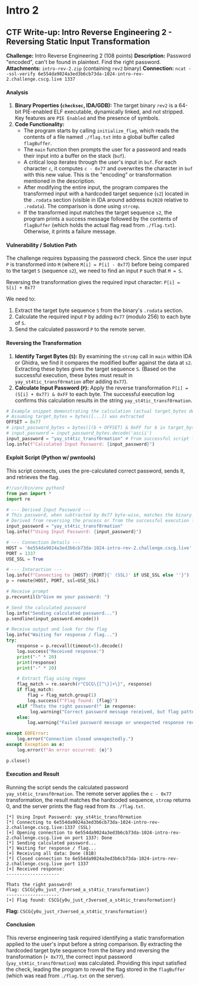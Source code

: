 # Intro 2

## CTF Write-up: Intro Reverse Engineering 2 - Reversing Static Input Transformation

**Challenge:** Intro Reverse Engineering 2 (108 points)**Description:** Password "encoded", can't be found in plaintext. Find the right password.**Attachments:** `intro-rev-2.zip` (containing `rev2` binary)**Connection:** `ncat --ssl-verify 6e554da9024a3ed3b6cb73da-1024-intro-rev-2.challenge.cscg.live 1337`

#### Analysis

1. **Binary Properties (`checksec`, IDA/GDB):** The target binary `rev2` is a 64-bit PIE-enabled ELF executable, dynamically linked, and not stripped. Key features are `PIE Enabled` and the presence of symbols.
2. **Code Functionality:**
   * The program starts by calling `initialize_flag`, which reads the contents of a file named `./flag.txt` into a global buffer called `flagBuffer`.
   * The `main` function then prompts the user for a password and reads their input into a buffer on the stack (`buf`).
   * A critical loop iterates through the user's input in `buf`. For each character `c`, it computes `c - 0x77` and overwrites the character in `buf` with this new value. This is the "encoding" or transformation mentioned in the description.
   * After modifying the entire input, the program compares the transformed input with a hardcoded target sequence (`s2`) located in the `.rodata` section (visible in IDA around address `0x2020` relative to `.rodata`). The comparison is done using `strcmp`.
   * If the transformed input matches the target sequence `s2`, the program prints a success message followed by the contents of `flagBuffer` (which holds the actual flag read from `./flag.txt`). Otherwise, it prints a failure message.

#### Vulnerability / Solution Path

The challenge requires bypassing the password check. Since the user input `P` is transformed into `M` (where `M[i] = P[i] - 0x77`) before being compared to the target `S` (sequence `s2`), we need to find an input `P` such that `M = S`.

Reversing the transformation gives the required input character:`P[i] = S[i] + 0x77`

We need to:

1. Extract the target byte sequence `S` from the binary's `.rodata` section.
2. Calculate the required input `P` by adding `0x77` (modulo 256) to each byte of `S`.
3. Send the calculated password `P` to the remote server.

#### Reversing the Transformation

1. **Identify Target Bytes (`S`):** By examining the `strcmp` call in `main` within IDA or Ghidra, we find it compares the modified buffer against the data at `s2`. Extracting these bytes gives the target sequence `S`. (Based on the successful execution, these bytes must result in `yay_st4tic_transf0rmation` after adding `0x77`).
2. **Calculate Input Password (`P`):** Apply the reverse transformation `P[i] = (S[i] + 0x77) & 0xFF` to each byte. The successful execution log confirms this calculation results in the string `yay_st4tic_transf0rmation`.

```python
# Example snippet demonstrating the calculation (actual target_bytes derived from reverse engineering)
# Assuming target_bytes = bytes([...]) was extracted
OFFSET = 0x77
# input_password_bytes = bytes([(b + OFFSET) & 0xFF for b in target_bytes])
# input_password = input_password_bytes.decode('ascii')
input_password = "yay_st4tic_transf0rmation" # From successful script log
log.info(f"Calculated Input Password: {input_password}")
```

#### Exploit Script (Python w/ pwntools)

This script connects, uses the pre-calculated correct password, sends it, and retrieves the flag.

```python
#!/usr/bin/env python3
from pwn import *
import re

# --- Derived Input Password ---
# This password, when subtracted by 0x77 byte-wise, matches the binary's target sequence.
# Derived from reversing the process or from the successful execution log.
input_password = "yay_st4tic_transf0rmation"
log.info(f"Using Input Password: {input_password}")

# --- Connection Details ---
HOST = '6e554da9024a3ed3b6cb73da-1024-intro-rev-2.challenge.cscg.live'
PORT = 1337
USE_SSL = True

# --- Interaction ---
log.info(f"Connecting to {HOST}:{PORT}{' (SSL)' if USE_SSL else ''}")
p = remote(HOST, PORT, ssl=USE_SSL)

# Receive prompt
p.recvuntil(b"Give me your password: ")

# Send the calculated password
log.info("Sending calculated password...")
p.sendline(input_password.encode())

# Receive output and look for the flag
log.info("Waiting for response / flag...")
try:
    response = p.recvall(timeout=5).decode()
    log.success("Received response:")
    print("-" * 20)
    print(response)
    print("-" * 20)

    # Extract flag using regex
    flag_match = re.search(r"CSCG\{[^\}]+\}", response)
    if flag_match:
        flag = flag_match.group(1)
        log.success(f"Flag found: {flag}")
    elif "Thats the right password!" in response:
         log.warning("Correct password message received, but flag pattern not found.")
    else:
        log.warning("Failed password message or unexpected response received.")

except EOFError:
    log.error("Connection closed unexpectedly.")
except Exception as e:
    log.error(f"An error occurred: {e}")

p.close()
```

#### Execution and Result

Running the script sends the calculated password `yay_st4tic_transf0rmation`. The remote server applies the `c - 0x77` transformation, the result matches the hardcoded sequence, `strcmp` returns 0, and the server prints the flag read from its `./flag.txt`.

```
[*] Using Input Password: yay_st4tic_transf0rmation
[*] Connecting to 6e554da9024a3ed3b6cb73da-1024-intro-rev-2.challenge.cscg.live:1337 (SSL)
[+] Opening connection to 6e554da9024a3ed3b6cb73da-1024-intro-rev-2.challenge.cscg.live on port 1337: Done
[*] Sending calculated password...
[*] Waiting for response / flag...
[+] Receiving all data: Done (81B)
[*] Closed connection to 6e554da9024a3ed3b6cb73da-1024-intro-rev-2.challenge.cscg.live port 1337
[+] Received response:
--------------------

Thats the right password!
Flag: CSCG{y0u_just_r3versed_a_st4tic_transformation!}
--------------------
[+] Flag found: CSCG{y0u_just_r3versed_a_st4tic_transformation!}
```

**Flag:** `CSCG{y0u_just_r3versed_a_st4tic_transformation!}`

#### Conclusion

This reverse engineering task required identifying a static transformation applied to the user's input before a string comparison. By extracting the hardcoded target byte sequence from the binary and reversing the transformation (`+ 0x77`), the correct input password (`yay_st4tic_transf0rmation`) was calculated. Providing this input satisfied the check, leading the program to reveal the flag stored in the `flagBuffer` (which was read from `./flag.txt` on the server).
